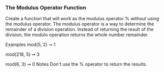 ### The Modulus Operator Function

Create a function that will work as the modulus operator % without using the modulus operator. The modulus operator is a way to determine the remainder of a division operation. Instead of returning the result of the division, the modulo operation returns the whole number remainder.

Examples
mod(5, 2) ➞ 1

mod(218, 5) ➞ 3

mod(6, 3) ➞ 0
Notes
Don't use the % operator to return the results.
